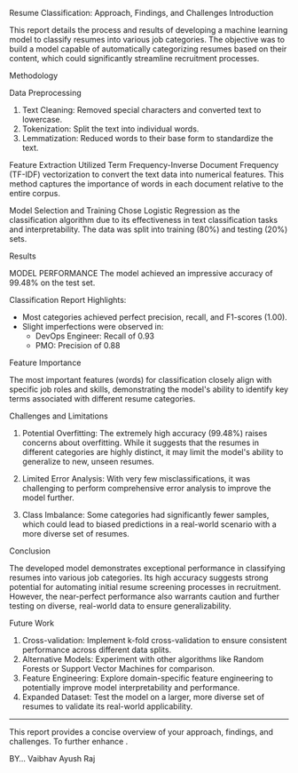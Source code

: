 Resume Classification: Approach, Findings, and Challenges
Introduction

This report details the process and results of developing a machine learning model to classify resumes into various job categories. The objective was to build a model capable of automatically categorizing resumes based on their content, which could significantly streamline recruitment processes.

Methodology

Data Preprocessing
1. Text Cleaning: Removed special characters and converted text to lowercase.
2. Tokenization: Split the text into individual words.
3. Lemmatization: Reduced words to their base form to standardize the text.

Feature Extraction
Utilized Term Frequency-Inverse Document Frequency (TF-IDF) vectorization to convert the text data into numerical features. This method captures the importance of words in each document relative to the entire corpus.

Model Selection and Training
Chose Logistic Regression as the classification algorithm due to its effectiveness in text classification tasks and interpretability. The data was split into training (80%) and testing (20%) sets.

Results

MODEL PERFORMANCE
The model achieved an impressive accuracy of 99.48% on the test set. 

Classification Report Highlights:
- Most categories achieved perfect precision, recall, and F1-scores (1.00).
- Slight imperfections were observed in:
  - DevOps Engineer: Recall of 0.93
  - PMO: Precision of 0.88

 

 Feature Importance
 
The most important features (words) for classification closely align with specific job roles and skills, demonstrating the model's ability to identify key terms associated with different resume categories.
 
Challenges and Limitations

1. Potential Overfitting: The extremely high accuracy (99.48%) raises concerns about overfitting. While it suggests that the resumes in different categories are highly distinct, it may limit the model's ability to generalize to new, unseen resumes.

2. Limited Error Analysis: With very few misclassifications, it was challenging to perform comprehensive error analysis to improve the model further.

3. Class Imbalance: Some categories had significantly fewer samples, which could lead to biased predictions in a real-world scenario with a more diverse set of resumes.

Conclusion

The developed model demonstrates exceptional performance in classifying resumes into various job categories. Its high accuracy suggests strong potential for automating initial resume screening processes in recruitment. However, the near-perfect performance also warrants caution and further testing on diverse, real-world data to ensure generalizability.

Future Work

1. Cross-validation: Implement k-fold cross-validation to ensure consistent performance across different data splits.
2. Alternative Models: Experiment with other algorithms like Random Forests or Support Vector Machines for comparison.
3. Feature Engineering: Explore domain-specific feature engineering to potentially improve model interpretability and performance.
4. Expanded Dataset: Test the model on a larger, more diverse set of resumes to validate its real-world applicability.

---

This report provides a concise overview of your approach, findings, and challenges. To further enhance .

BY…
Vaibhav Ayush Raj
